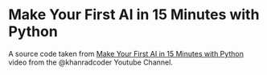 # Make Your First AI in 15 Minutes with Python

A source code taken from [Make Your First AI in 15 Minutes with Python](https://www.youtube.com/watch?v=z1PGJ9quPV8) video from the @khanradcoder Youtube Channel.
